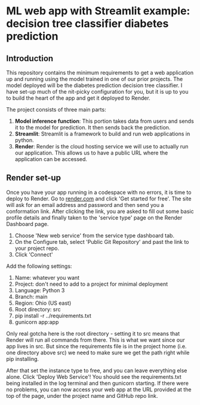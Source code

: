 # ML web app with Streamlit example: decision tree classifier diabetes prediction

## Introduction

This repository contains the minimum requirements to get a web application up and running using the model trained in one of our prior projects. The model deployed will be the diabetes prediction decision tree classifier. I have set-up much of the nit-picky configuration for you, but it is up to you to build the heart of the app and get it deployed to Render.

The project consists of three main parts:

1. **Model inference function**: This portion takes data from users and sends it to the model for prediction. It then sends back the prediction.
2. **Streamlit**: Streamlit is a framework to build and run web applications in python.
4. **Render**: Render is the cloud hosting service we will use to actually run our application. This allows us to have a public URL where the application can be accessed.

## Render set-up

Once you have your app running in a codespace with no errors, it is time to deploy to Render. Go to [render.com](https://render.com/) and click 'Get started for free'. The site will ask for an email address and password and then send you a conformation link. After clicking the link, you are asked to fill out some basic profile details and finally taken to the 'service type' page on the Render Dashboard page.

1. Choose 'New web service' from the service type dashboard tab.
2. On the Configure tab, select 'Public Git Repository' and past the link to your project repo.
3. Click 'Connect'

Add the following settings:

1. Name: whatever you want
2. Project: don't need to add to a project for minimal deployment
3. Language: Python 3
4. Branch: main
5. Region: Ohio (US east)
6. Root directory: src
7. pip install -r ../requirements.txt
8. gunicorn app:app

Only real gotcha here is the root directory - setting it to src means that Render will run all commands from there. This is what we want since our app lives in src. But since the requirements file is in the project home (i.e. one directory above src) we need to make sure we get the path right while pip installing.

After that set the instance type to free, and you can leave everything else alone. Click 'Deploy Web Service'! You should see the requirements.txt being installed in the log terminal and then gunicorn starting. If there were no problems, you can now access your web app at the URL provided at the top of the page, under the project name and GitHub repo link.
